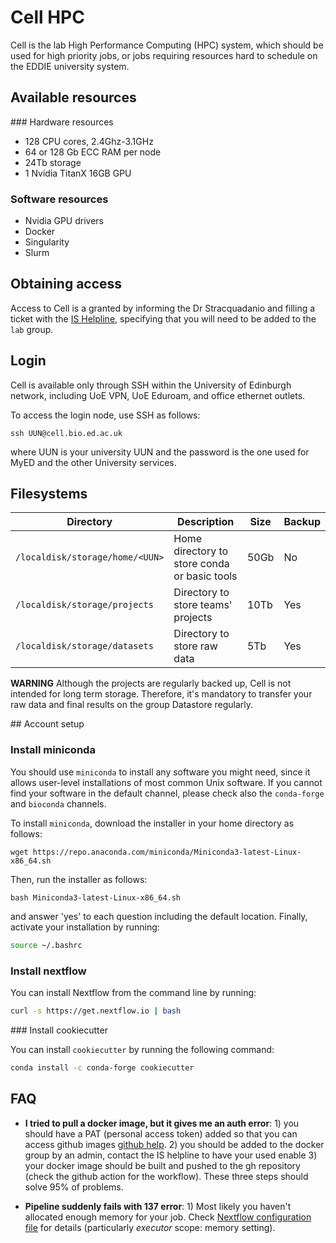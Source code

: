 # Cell HPC

Cell is the lab High Performance Computing (HPC) system, which should be used
for high priority jobs, or jobs requiring resources hard to schedule on the
EDDIE university system.

## Available resources

### Hardware resources

- 128 CPU cores, 2.4Ghz-3.1GHz
- 64 or 128 Gb ECC RAM per node
- 24Tb storage
- 1 Nvidia TitanX 16GB GPU

### Software resources

- Nvidia GPU drivers 
- Docker
- Singularity
- Slurm

## Obtaining access

Access to Cell is a granted by informing the Dr Stracquadanio and filling a
ticket with the [IS Helpline](https://edin.ac/launch-edhelp), specifying 
that you will need to be added to the `lab` group.

## Login

Cell is available only through SSH within the University of Edinburgh network, 
including UoE VPN, UoE Eduroam, and office ethernet outlets.

To access the login node, use SSH as follows:

```
ssh UUN@cell.bio.ed.ac.uk
```

where UUN is your university UUN and the password is the one used for MyED and
the other University services.

## Filesystems

| Directory                       | Description                                     | Size  | Backup |
| --------------------------------| ------------------------------------------------|-------|--------|
| `/localdisk/storage/home/<UUN>` | Home directory to store conda or basic tools    | 50Gb  |   No   |
| `/localdisk/storage/projects`   | Directory to store teams' projects              | 10Tb  |   Yes  |
| `/localdisk/storage/datasets`   | Directory to store raw data                     | 5Tb   |   Yes  |


**WARNING** Although the projects are regularly backed up, Cell is not intended
for long term storage. Therefore, it's mandatory to transfer your raw data and
final results on the group Datastore regularly.


## Account setup

### Install miniconda 

You should use `miniconda` to install any software you might need, since it
allows user-level installations of most common Unix software. If you cannot find
your software in the default channel, please check also the `conda-forge` and
`bioconda` channels.

To install `miniconda`, download the installer in your home directory as
follows:

```
wget https://repo.anaconda.com/miniconda/Miniconda3-latest-Linux-x86_64.sh
``` 

Then, run the installer as follows: 

```
bash Miniconda3-latest-Linux-x86_64.sh
``` 

and answer 'yes' to each question including the default location. Finally,
activate your installation by running:

```bash
source ~/.bashrc
```

### Install nextflow

You can install Nextflow from the command line by running: 

```bash
curl -s https://get.nextflow.io | bash
```

### Install cookiecutter 

You can install `cookiecutter` by running the following command: 

```bash
conda install -c conda-forge cookiecutter
```


## FAQ

- **I tried to pull a docker image, but it gives me an auth error**: 1) you
  should have a PAT (personal access token) added so that you can access github
  images [github
  help](https://docs.github.com/en/github/authenticating-to-github/creating-a-personal-access-token).
  2) you should be added to the docker group by an admin, contact the IS
  helpline to have your used enable 3) your docker image should be built and
  pushed to the gh repository (check the github action for the workflow). These
  three steps should solve 95% of problems. 

- **Pipeline suddenly fails with 137 error**: 1) Most likely you haven't
  allocated enough memory for your job. Check [Nextflow configuration
  file](https://www.nextflow.io/docs/latest/config.html#) for details
  (particularly _executor_ scope: memory setting).